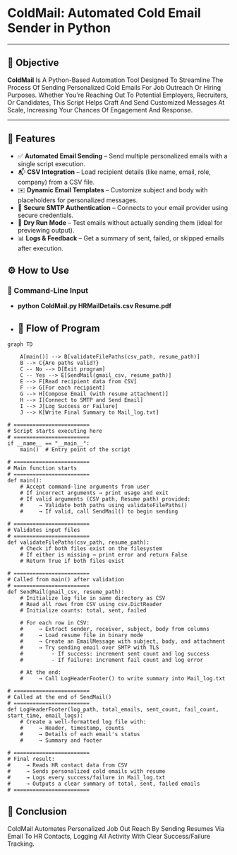 # ColdMail: Automated Cold Email Sender in Python
---

## 📌 Objective
**ColdMail** Is A Python-Based Automation Tool Designed To Streamline The Process Of Sending Personalized Cold Emails For Job Outreach Or Hiring Purposes. Whether You're Reaching Out To Potential Employers, Recruiters, Or Candidates, This Script Helps Craft And Send Customized Messages At Scale, Increasing Your Chances Of Engagement And Response.

---

## 🔧 Features

- ✅ **Automated Email Sending** – Send multiple personalized emails with a single script execution.
- 📬 **CSV Integration** – Load recipient details (like name, email, role, company) from a CSV file.
- ✉️ **Dynamic Email Templates** – Customize subject and body with placeholders for personalized messages.
- 🔐 **Secure SMTP Authentication** – Connects to your email provider using secure credentials.
- 🧪 **Dry Run Mode** – Test emails without actually sending them (ideal for previewing output).
- 📊 **Logs & Feedback** – Get a summary of sent, failed, or skipped emails after execution.
  
## ⚙️ How to Use

### 🎯 Command-Line Input

- **python ColdMail.py  HRMailDetails.csv  Resume.pdf**

- ## 🔄 Flow of Program

```
graph TD

    A[main()] --> B[validateFilePaths(csv_path, resume_path)]
    B --> C{Are paths valid?}
    C -- No --> D[Exit program]
    C -- Yes --> E[SendMail(gmail_csv, resume_path)]
    E --> F[Read recipient data from CSV]
    F --> G[For each recipient]
    G --> H[Compose Email (with resume attachment)]
    H --> I[Connect to SMTP and Send Email]
    I --> J[Log Success or Failure]
    J --> K[Write Final Summary to Mail_log.txt]

# ========================
# Script starts executing here
# ========================
if __name__ == "__main__":
    main()  # Entry point of the script

# ========================
# Main function starts
# ========================
def main():
    # Accept command-line arguments from user
    # If incorrect arguments → print usage and exit
    # If valid arguments (CSV path, Resume path) provided:
    #     → Validate both paths using validateFilePaths()
    #     → If valid, call SendMail() to begin sending

# ========================
# Validates input files
# ========================
def validateFilePaths(csv_path, resume_path):
    # Check if both files exist on the filesystem
    # If either is missing → print error and return False
    # Return True if both files exist

# ========================
# Called from main() after validation
# ========================
def SendMail(gmail_csv, resume_path):
    # Initialize log file in same directory as CSV
    # Read all rows from CSV using csv.DictReader
    # Initialize counts: total, sent, failed

    # For each row in CSV:
    #     → Extract sender, receiver, subject, body from columns
    #     → Load resume file in binary mode
    #     → Create an EmailMessage with subject, body, and attachment
    #     → Try sending email over SMTP with TLS
    #         - If success: increment sent count and log success
    #         - If failure: increment fail count and log error

    # At the end:
    #     → Call LogHeaderFooter() to write summary into Mail_log.txt

# ========================
# Called at the end of SendMail()
# ========================
def LogHeaderFooter(log_path, total_emails, sent_count, fail_count, start_time, email_logs):
    # Create a well-formatted log file with:
    #     → Header, timestamp, counts
    #     → Details of each email's status
    #     → Summary and footer

# ========================
# Final result:
#     → Reads HR contact data from CSV
#     → Sends personalized cold emails with resume
#     → Logs every success/failure in Mail_log.txt
#     → Outputs a clear summary of total, sent, failed emails
# ========================
```

## 🧾 Conclusion

ColdMail Automates Personalized Job Out Reach By Sending Resumes Via Email To HR Contacts, Logging All Activity With Clear Success/Failure Tracking.




